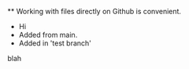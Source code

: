 ** Working with files directly on Github is convenient.
* Hi
* Added from main.
* Added in 'test branch'

blah